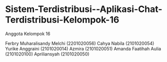 # Sistem-Terdistribusi--Aplikasi-Chat-Terdistribusi-Kelompok-16
Anggota Kelompok 16

Ferbry Muharalisandy Melchi (2201020056)
Cahya Nabila (2101020054)
Yurike Anggraini (2101020014)
Azmira (2101020051)
Amanda Faatihah Aulia (2101020100)
Apriliansyah  (2101020050)   



